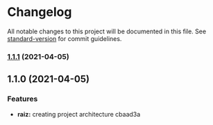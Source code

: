 # Changelog

All notable changes to this project will be documented in this file. See [standard-version](https://github.com/conventional-changelog/standard-version) for commit guidelines.

### [1.1.1](///compare/v1.1.0...v1.1.1) (2021-04-05)

## 1.1.0 (2021-04-05)


### Features

* **raiz:** creating project architecture cbaad3a
